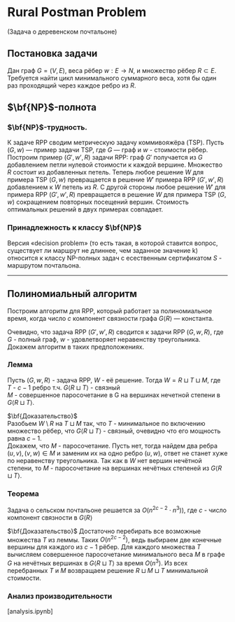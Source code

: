 # Rural Postman Problem  
(Задача о деревенском почтальоне)

## Постановка задачи
Дан граф $G=(V,E)$, веса рёбер $w:E \rightarrow N$, и множество рёбер $R \subset E$. Требуется найти цикл минимального суммарного веса, хотя бы один раз проходящий через каждое ребро из $R$.

## $\bf{NP}$-полнота
### $\bf{NP}$-трудность.
К задаче RPP сводим метрическую задачу коммивояжёра (TSP). Пусть $(G,w)$ — пример задачи TSP, где $G$ — граф и $w$ - стоимости рёбер. Построим пример $(G', w', R)$ задачи RPP:
граф $G'$ получается из $G$ добавлением петли нулевой стоимости к каждой вершине. Множество $R$ состоит из добавленных петель. Теперь любое решение $W$ для примера TSP $(G, w)$ превращается в решение $W'$ примера RPP $(G', w', R)$ добавлением к $W$ петель из $R$. С другой стороны любое решение $W'$ для примера RPP $(G', w', R)$ превращается в решение $W$ для примера TSP $(G, w)$ сокращением повторных посещений вершин. Стоимость оптимальных решений в двух примерах совпадает.
### Принадлежность к классу $\bf{NP}$
Версия «decision problem» (то есть такая, в которой ставится вопрос, существует ли маршрут не длиннее, чем заданное значение k) относится к классу NP-полных задач c есественным сертификатом $S$ - маршрутом почтальона.

---
## Полиномиальный алгоритм
Построим алгоритм для RPP, который работает за полиномиальное время, когда число $c$ компонент связности графа $G \left\langle R \right\rangle$ — константа.

Очевидно, что задача RPP $(G', w', R)$ сводится к задачи RPP $(G, w, R)$, где $G$ - полный граф, $w$ - удовлетворяет неравенству треугольника. Докажем алгоритм в таких предположениях.

### Лемма
Пусть $(G, w, R)$ - задача RPP, $W$ - её решение. Тогда $W=R \sqcup T \sqcup M$, где  
$T$ - $c - 1$ ребро т.ч. $G \left\langle R \sqcup T \right\rangle$ - связный  
$M$ - совершенное паросочетание в G на вершинах нечетной степени в $G \left\langle R \sqcup T \right\rangle$.

$\bf{Доказательство}$  
Разобьем $W \setminus R$ на $T \sqcup M$ так, что $T$ - минимальное по включению множество рёбер, что $G \left\langle R \sqcup T \right\rangle$ - связный, очевидно что его мощность равна $c - 1$.  
Докажем, что $M$ - паросочетание. Пусть нет, тогда найдем два ребра $(u,v),(v,w) \in M$ и заменим их на одно ребро $(u, w)$, ответ не станет хуже по неравенству треугольника. Так как в $W$ нет вершин нечётной степени, то $M$ - паросочетание на вершинах нечётных степеней из $G \left\langle R \sqcup T \right\rangle$.

### Теорема
Задача о сельском почтальоне решается за $O(n^{2c-2} \cdot n^3))$, где $c$ - число компонент связности в $G \left\langle R \right\rangle$  

$\bf{Доказательство}$ 
Достаточно перебирать все возможные множества $T$ из леммы. Таких $O(n^{2c−2})$, ведь выбираем две конечные вершины для каждого из $c−1$ рёбер. Для каждого множества $T$ вычисляем совершенное паросочетание минимального веса $M$ в графе $G$ на нечётных вершинах в $G \left\langle R \sqcup T \right\rangle$ за время $O(n^3)$. Из всех перебранных $T$ и $M$ возвращаем решение $R \sqcup M \sqcup T$ минимальной стоимости.

### Анализ производительности
[analysis.ipynb]
